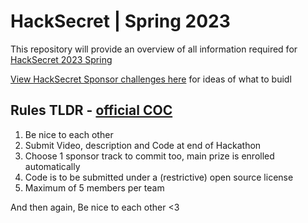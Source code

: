 # HackSecret | Spring 2023

This repository will provide an overview of all information required for [HackSecret 2023 Spring](https://scrt.network/hacksecret-2023)

[View HackSecret Sponsor challenges here](./SPONSOR-CHALLENGES.md) for ideas of what to buidl

## Rules TLDR - [official COC](https://drive.google.com/file/d/17wlPiavqjqBNFUA7Wyc0aPvZF1gfF2Wo/view?usp=sharing)

1. Be nice to each other
2. Submit Video, description and Code at end of Hackathon
3. Choose 1 sponsor track to commit too, main prize is enrolled automatically
4. Code is to be submitted under a (restrictive) open source license
5. Maximum of 5 members per team

And then again, Be nice to each other <3
